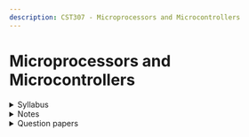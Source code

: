 ```yaml
---
description: CST307 - Microprocessors and Microcontrollers
---
```


# Microprocessors and Microcontrollers

<details>

<summary>Syllabus</summary>

[CST307](https://drive.google.com/file/d/1bkdsCDr-ntD8uTUbIpFx07ylAbf4ANZc/view?usp=drive_link)

</details>

<details>

<summary>Notes</summary>

[MM Notes](https://drive.google.com/drive/folders/1tb-OdvPoevix88zF8tfE4M1NRvMkiZqK?usp=drive_link)

[MM Short Notes](https://drive.google.com/drive/folders/16TDSe7uXt8FgRjwoQCGFvOmuIUIXtvuY?usp=drive_link)&#x20;

</details>

<details>

<summary>Question papers</summary>

[MM PYQs](https://drive.google.com/drive/folders/1UWuJh749NWVb2HTiYMIrZuSxkRMu2jzI?usp=sharing)&#x20;

</details>
